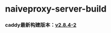 # naiveproxy-server-build
### caddy最新构建版本：[v2.8.4-2](https://github.com/nomeqc/naiveproxy-server-build/releases/download/v2.8.4-2/caddy)